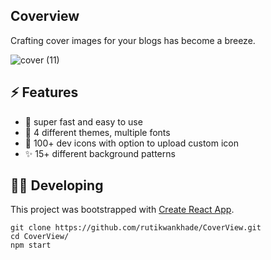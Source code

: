 ## Coverview
Crafting cover images for your blogs has become a breeze.


![cover (11)](https://github.com/Shivakumar1090/Covercrafter/assets/85950488/5897d350-a511-4218-a6bb-d14264195b5b)




 


## ⚡ Features
- 🚀 super fast and easy to use
- 🌈 4 different themes, multiple fonts
- 🌠 100+ dev icons with option to upload custom icon
- ✨ 15+ different background patterns

## 👩‍💻 Developing
This project was bootstrapped with [Create React App](https://github.com/facebook/create-react-app).



```shell
git clone https://github.com/rutikwankhade/CoverView.git
cd CoverView/
npm start
```
